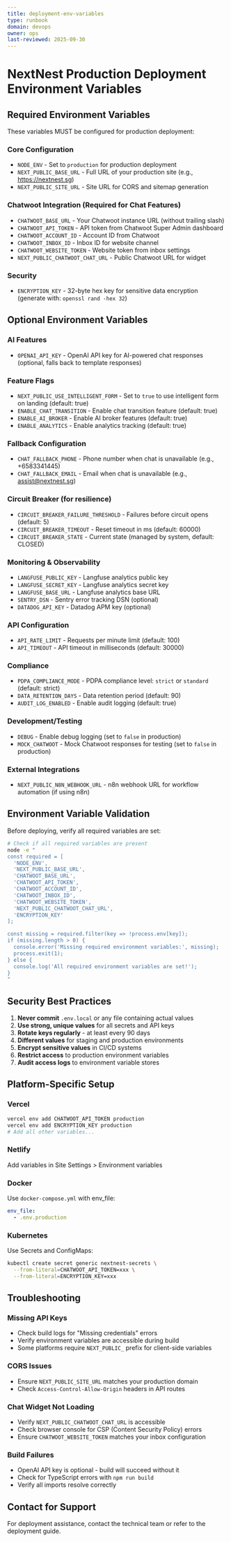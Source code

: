 ```yaml
---
title: deployment-env-variables
type: runbook
domain: devops
owner: ops
last-reviewed: 2025-09-30
---
```


# NextNest Production Deployment Environment Variables

## Required Environment Variables

These variables MUST be configured for production deployment:

### Core Configuration
- `NODE_ENV` - Set to `production` for production deployment
- `NEXT_PUBLIC_BASE_URL` - Full URL of your production site (e.g., https://nextnest.sg)
- `NEXT_PUBLIC_SITE_URL` - Site URL for CORS and sitemap generation

### Chatwoot Integration (Required for Chat Features)
- `CHATWOOT_BASE_URL` - Your Chatwoot instance URL (without trailing slash)
- `CHATWOOT_API_TOKEN` - API token from Chatwoot Super Admin dashboard
- `CHATWOOT_ACCOUNT_ID` - Account ID from Chatwoot
- `CHATWOOT_INBOX_ID` - Inbox ID for website channel
- `CHATWOOT_WEBSITE_TOKEN` - Website token from inbox settings
- `NEXT_PUBLIC_CHATWOOT_CHAT_URL` - Public Chatwoot URL for widget

### Security
- `ENCRYPTION_KEY` - 32-byte hex key for sensitive data encryption (generate with: `openssl rand -hex 32`)

## Optional Environment Variables

### AI Features
- `OPENAI_API_KEY` - OpenAI API key for AI-powered chat responses (optional, falls back to template responses)

### Feature Flags
- `NEXT_PUBLIC_USE_INTELLIGENT_FORM` - Set to `true` to use intelligent form on landing (default: true)
- `ENABLE_CHAT_TRANSITION` - Enable chat transition feature (default: true)
- `ENABLE_AI_BROKER` - Enable AI broker features (default: true)
- `ENABLE_ANALYTICS` - Enable analytics tracking (default: true)

### Fallback Configuration
- `CHAT_FALLBACK_PHONE` - Phone number when chat is unavailable (e.g., +6583341445)
- `CHAT_FALLBACK_EMAIL` - Email when chat is unavailable (e.g., assist@nextnest.sg)

### Circuit Breaker (for resilience)
- `CIRCUIT_BREAKER_FAILURE_THRESHOLD` - Failures before circuit opens (default: 5)
- `CIRCUIT_BREAKER_TIMEOUT` - Reset timeout in ms (default: 60000)
- `CIRCUIT_BREAKER_STATE` - Current state (managed by system, default: CLOSED)

### Monitoring & Observability
- `LANGFUSE_PUBLIC_KEY` - Langfuse analytics public key
- `LANGFUSE_SECRET_KEY` - Langfuse analytics secret key
- `LANGFUSE_BASE_URL` - Langfuse analytics base URL
- `SENTRY_DSN` - Sentry error tracking DSN (optional)
- `DATADOG_API_KEY` - Datadog APM key (optional)

### API Configuration
- `API_RATE_LIMIT` - Requests per minute limit (default: 100)
- `API_TIMEOUT` - API timeout in milliseconds (default: 30000)

### Compliance
- `PDPA_COMPLIANCE_MODE` - PDPA compliance level: `strict` or `standard` (default: strict)
- `DATA_RETENTION_DAYS` - Data retention period (default: 90)
- `AUDIT_LOG_ENABLED` - Enable audit logging (default: true)

### Development/Testing
- `DEBUG` - Enable debug logging (set to `false` in production)
- `MOCK_CHATWOOT` - Mock Chatwoot responses for testing (set to `false` in production)

### External Integrations
- `NEXT_PUBLIC_N8N_WEBHOOK_URL` - n8n webhook URL for workflow automation (if using n8n)

## Environment Variable Validation

Before deploying, verify all required variables are set:

```bash
# Check if all required variables are present
node -e "
const required = [
  'NODE_ENV',
  'NEXT_PUBLIC_BASE_URL',
  'CHATWOOT_BASE_URL',
  'CHATWOOT_API_TOKEN',
  'CHATWOOT_ACCOUNT_ID',
  'CHATWOOT_INBOX_ID',
  'CHATWOOT_WEBSITE_TOKEN',
  'NEXT_PUBLIC_CHATWOOT_CHAT_URL',
  'ENCRYPTION_KEY'
];

const missing = required.filter(key => !process.env[key]);
if (missing.length > 0) {
  console.error('Missing required environment variables:', missing);
  process.exit(1);
} else {
  console.log('All required environment variables are set!');
}
"
```

## Security Best Practices

1. **Never commit** `.env.local` or any file containing actual values
2. **Use strong, unique values** for all secrets and API keys
3. **Rotate keys regularly** - at least every 90 days
4. **Different values** for staging and production environments
5. **Encrypt sensitive values** in CI/CD systems
6. **Restrict access** to production environment variables
7. **Audit access logs** to environment variable stores

## Platform-Specific Setup

### Vercel
```bash
vercel env add CHATWOOT_API_TOKEN production
vercel env add ENCRYPTION_KEY production
# Add all other variables...
```

### Netlify
Add variables in Site Settings > Environment variables

### Docker
Use `docker-compose.yml` with env_file:
```yaml
env_file:
  - .env.production
```

### Kubernetes
Use Secrets and ConfigMaps:
```bash
kubectl create secret generic nextnest-secrets \
  --from-literal=CHATWOOT_API_TOKEN=xxx \
  --from-literal=ENCRYPTION_KEY=xxx
```

## Troubleshooting

### Missing API Keys
- Check build logs for "Missing credentials" errors
- Verify environment variables are accessible during build
- Some platforms require `NEXT_PUBLIC_` prefix for client-side variables

### CORS Issues
- Ensure `NEXT_PUBLIC_SITE_URL` matches your production domain
- Check `Access-Control-Allow-Origin` headers in API routes

### Chat Widget Not Loading
- Verify `NEXT_PUBLIC_CHATWOOT_CHAT_URL` is accessible
- Check browser console for CSP (Content Security Policy) errors
- Ensure `CHATWOOT_WEBSITE_TOKEN` matches your inbox configuration

### Build Failures
- OpenAI API key is optional - build will succeed without it
- Check for TypeScript errors with `npm run build`
- Verify all imports resolve correctly

## Contact for Support
For deployment assistance, contact the technical team or refer to the deployment guide.